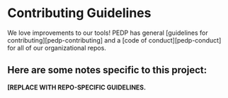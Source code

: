 # Contributing Guidelines

We love improvements to our tools! PEDP has general [guidelines for contributing][pedp-contributing] and a [code of conduct][pedp-conduct] for all of our organizational repos.

## Here are some notes specific to this project:

**[REPLACE WITH REPO-SPECIFIC GUIDELINES.**




<!-- Links -->
[edgi-conduct]: https://github.com/edgi-govdata-archiving/overview/blob/main/CONDUCT.md
[edgi-contributing]: https://github.com/edgi-govdata-archiving/overview/blob/main/CONTRIBUTING.md